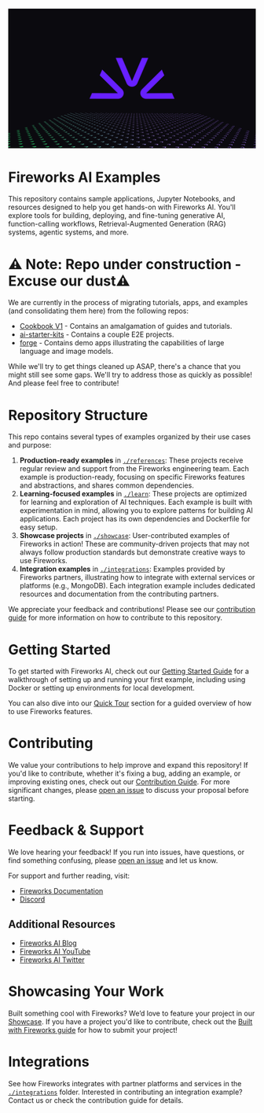 ![Building, Deploying, and Fine-Tuning AI Workflows with Fireworks](assets/hero-dark.svg)

# Fireworks AI Examples

This repository contains sample applications, Jupyter Notebooks, and resources designed to help you get hands-on with Fireworks AI. You'll explore tools for building, deploying, and fine-tuning generative AI, function-calling workflows, Retrieval-Augmented Generation (RAG) systems, agentic systems, and more.

# ⚠️ Note: Repo under construction  - Excuse our dust⚠️
We are currently in the process of migrating tutorials, apps, and examples (and consolidating them here) from the following repos: 
* [Cookbook V1](https://github.com/fw-ai/cookbook) - Contains an amalgamation of guides and tutorials.
* [ai-starter-kits](https://github.com/fw-ai/ai-starter-kits) - Contains a couple E2E projects.
* [forge](https://github.com/fw-ai/forge) - Contains demo apps illustrating the capabilities of large language and image models.

While we'll try to get things cleaned up ASAP, there's a chance that you might still see some gaps. We'll try to address those as quickly as possible!
And please feel free to contribute!

# Repository Structure

This repo contains several types of examples organized by their use cases and purpose:

1. **Production-ready examples** in [`./references`](./references): These projects receive regular review and support from the Fireworks engineering team. Each example is production-ready, focusing on specific Fireworks features and abstractions, and shares common dependencies.
2. **Learning-focused examples** in [`./learn`](./learn): These projects are optimized for learning and exploration of AI techniques. Each example is built with experimentation in mind, allowing you to explore patterns for building AI applications. Each project has its own dependencies and Dockerfile for easy setup.
3. **Showcase projects** in [`./showcase`](./showcase): User-contributed examples of Fireworks in action! These are community-driven projects that may not always follow production standards but demonstrate creative ways to use Fireworks.
4. **Integration examples** in [`./integrations`](./integrations): Examples provided by Fireworks partners, illustrating how to integrate with external services or platforms (e.g., MongoDB). Each integration example includes dedicated resources and documentation from the contributing partners.

We appreciate your feedback and contributions! Please see our [contribution guide](./Contribution.md) for more information on how to contribute to this repository.

# Getting Started

To get started with Fireworks AI, check out our [Getting Started Guide](./get_started.md) for a walkthrough of setting up and running your first example, including using Docker or setting up environments for local development.

You can also dive into our [Quick Tour](./0_quick-tour) section for a guided overview of how to use Fireworks features.


# Contributing

We value your contributions to help improve and expand this repository! If you'd like to contribute, whether it's fixing a bug, adding an example, or improving existing ones, check out our [Contribution Guide](./Contribution.md). For more significant changes, please [open an issue](https://github.com/fireworks-ai/examples/issues/new) to discuss your proposal before starting.

# Feedback & Support

We love hearing your feedback! If you run into issues, have questions, or find something confusing, please [open an issue](https://github.com/fireworks-ai/examples/issues/new) and let us know.

For support and further reading, visit:
- [Fireworks Documentation](https://docs.fireworks.ai)
- [Discord](https://discord.gg/9nKGzdCk)

## Additional Resources
- [Fireworks AI Blog](https://fireworks.ai/blog)
- [Fireworks AI YouTube](https://www.youtube.com/channel/UCHCffBTGYa1Ut72h03ldtGA)
- [Fireworks AI Twitter](https://x.com/fireworksai_hq)

# Showcasing Your Work

Built something cool with Fireworks? We’d love to feature your project in our [Showcase](./showcase). If you have a project you'd like to contribute, check out the [Built with Fireworks guide](./built_with_fireworks.md) for how to submit your project!

# Integrations

See how Fireworks integrates with partner platforms and services in the [`./integrations`](./integrations) folder. Interested in contributing an integration example? Contact us or check the contribution guide for details.